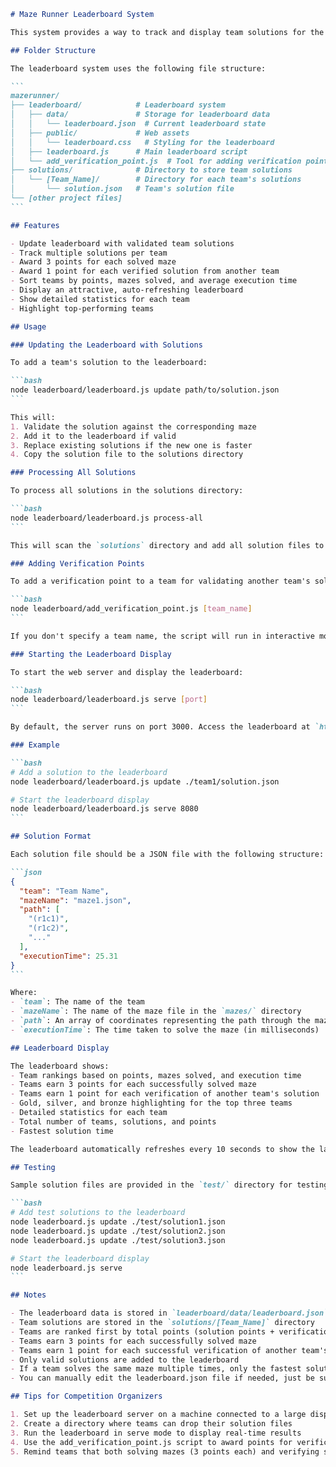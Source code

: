 ````markdown
# Maze Runner Leaderboard System

This system provides a way to track and display team solutions for the Maze Runner Competition. It includes functionality to update the leaderboard with validated solutions and display the results on a web-based leaderboard suitable for a big screen display.

## Folder Structure

The leaderboard system uses the following file structure:

```
mazerunner/
├── leaderboard/            # Leaderboard system
│   ├── data/               # Storage for leaderboard data
│   │   └── leaderboard.json  # Current leaderboard state
│   ├── public/             # Web assets
│   │   └── leaderboard.css   # Styling for the leaderboard
│   ├── leaderboard.js      # Main leaderboard script
│   └── add_verification_point.js  # Tool for adding verification points
├── solutions/              # Directory to store team solutions
│   └── [Team_Name]/        # Directory for each team's solutions
│       └── solution.json   # Team's solution file
└── [other project files]
```

## Features

- Update leaderboard with validated team solutions
- Track multiple solutions per team
- Award 3 points for each solved maze
- Award 1 point for each verified solution from another team
- Sort teams by points, mazes solved, and average execution time
- Display an attractive, auto-refreshing leaderboard
- Show detailed statistics for each team
- Highlight top-performing teams

## Usage

### Updating the Leaderboard with Solutions

To add a team's solution to the leaderboard:

```bash
node leaderboard/leaderboard.js update path/to/solution.json
```

This will:
1. Validate the solution against the corresponding maze
2. Add it to the leaderboard if valid
3. Replace existing solutions if the new one is faster
4. Copy the solution file to the solutions directory

### Processing All Solutions

To process all solutions in the solutions directory:

```bash
node leaderboard/leaderboard.js process-all
```

This will scan the `solutions` directory and add all solution files to the leaderboard.

### Adding Verification Points

To add a verification point to a team for validating another team's solution:

```bash
node leaderboard/add_verification_point.js [team_name]
```

If you don't specify a team name, the script will run in interactive mode, allowing you to select a team from a list.

### Starting the Leaderboard Display

To start the web server and display the leaderboard:

```bash
node leaderboard/leaderboard.js serve [port]
```

By default, the server runs on port 3000. Access the leaderboard at `http://localhost:3000/`.

### Example

```bash
# Add a solution to the leaderboard
node leaderboard/leaderboard.js update ./team1/solution.json

# Start the leaderboard display
node leaderboard/leaderboard.js serve 8080
```

## Solution Format

Each solution file should be a JSON file with the following structure:

```json
{
  "team": "Team Name",
  "mazeName": "maze1.json",
  "path": [
    "(r1c1)",
    "(r1c2)",
    "..."
  ],
  "executionTime": 25.31
}
```

Where:
- `team`: The name of the team
- `mazeName`: The name of the maze file in the `mazes/` directory
- `path`: An array of coordinates representing the path through the maze
- `executionTime`: The time taken to solve the maze (in milliseconds)

## Leaderboard Display

The leaderboard shows:
- Team rankings based on points, mazes solved, and execution time
- Teams earn 3 points for each successfully solved maze
- Teams earn 1 point for each verification of another team's solution
- Gold, silver, and bronze highlighting for the top three teams
- Detailed statistics for each team
- Total number of teams, solutions, and points
- Fastest solution time

The leaderboard automatically refreshes every 10 seconds to show the latest results.

## Testing

Sample solution files are provided in the `test/` directory for testing the leaderboard system:

```bash
# Add test solutions to the leaderboard
node leaderboard.js update ./test/solution1.json
node leaderboard.js update ./test/solution2.json
node leaderboard.js update ./test/solution3.json

# Start the leaderboard display
node leaderboard.js serve
```

## Notes

- The leaderboard data is stored in `leaderboard/data/leaderboard.json`
- Team solutions are stored in the `solutions/[Team_Name]` directory
- Teams are ranked first by total points (solution points + verification points), then by number of mazes solved, then by average execution time
- Teams earn 3 points for each successfully solved maze
- Teams earn 1 point for each successful verification of another team's solution
- Only valid solutions are added to the leaderboard
- If a team solves the same maze multiple times, only the fastest solution is kept
- You can manually edit the leaderboard.json file if needed, just be sure to maintain the correct structure

## Tips for Competition Organizers

1. Set up the leaderboard server on a machine connected to a large display or projector
2. Create a directory where teams can drop their solution files
3. Run the leaderboard in serve mode to display real-time results
4. Use the add_verification_point.js script to award points for verifications
5. Remind teams that both solving mazes (3 points each) and verifying solutions (1 point each) contribute to their total score